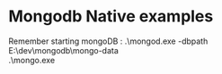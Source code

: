 # Mongodb Native examples
Remember starting mongoDB :
.\mongod.exe -dbpath E:\dev\mongodb\mongo-data\
.\mongo.exe

